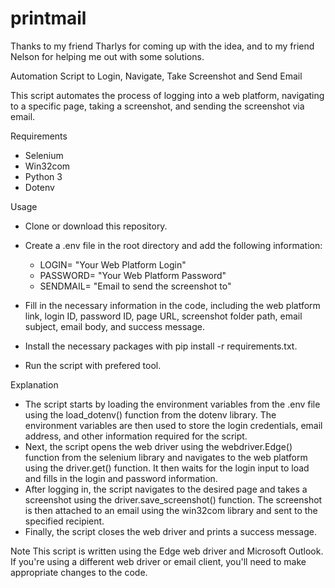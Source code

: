 # printmail
Thanks to my friend Tharlys for coming up with the idea, and to my friend Nelson for helping me out with some solutions.

Automation Script to Login, Navigate, Take Screenshot and Send Email

This script automates the process of logging into a web platform, navigating to a specific page, taking a screenshot, and sending the screenshot via email.

Requirements
- Selenium
- Win32com
- Python 3
- Dotenv

Usage
- Clone or download this repository.
- Create a .env file in the root directory and add the following information:
    - LOGIN= "Your Web Platform Login"
    - PASSWORD= "Your Web Platform Password"
    - SENDMAIL= "Email to send the screenshot to"
    
- Fill in the necessary information in the code, including the web platform link, login ID, password ID, page URL, screenshot folder path, email subject, email body, and success message.
- Install the necessary packages with pip install -r requirements.txt.
- Run the script with prefered tool.

Explanation
 - The script starts by loading the environment variables from the .env file using the load_dotenv() function from the dotenv library. The environment variables are then used to store the login credentials, email address, and other information required for the script.
 - Next, the script opens the web driver using the webdriver.Edge() function from the selenium library and navigates to the web platform using the driver.get() function. It then waits for the login input to load and fills in the login and password information.
 - After logging in, the script navigates to the desired page and takes a screenshot using the driver.save_screenshot() function. The screenshot is then attached to an email using the win32com library and sent to the specified recipient.
 - Finally, the script closes the web driver and prints a success message.

Note
This script is written using the Edge web driver and Microsoft Outlook. If you're using a different web driver or email client, you'll need to make appropriate changes to the code.
